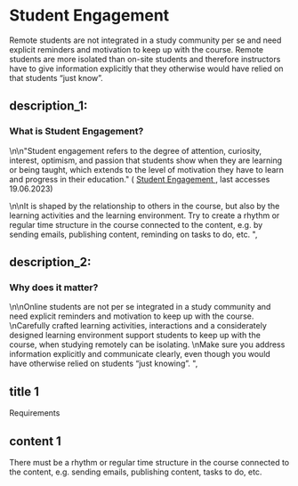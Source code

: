 # Student Engagement 
Remote students are not integrated in a study community per se and need explicit reminders and motivation to keep up with the course.
Remote students are more isolated than on-site students and therefore instructors have to give information explicitly that they otherwise would have relied on that students “just know”.
   ## description_1: 
### What is Student Engagement? 
\n\n\"Student engagement refers to the degree of attention, curiosity, interest, optimism, and passion
that students show when they are learning or being taught, which extends to the level of motivation they 
have to learn and progress in their education.\" (
<a href="https://www.edglossary.org/student-engagement/"> Student Engagement </a>, 
last accesses 19.06.2023) 

\n\nIt is shaped by the relationship to others in the course, but also by the learning 
activities and the learning environment. Try to create a rhythm or regular time structure in the course connected to the content, e.g. by sending emails, publishing content, reminding on tasks to do, etc. ",
  
## description_2:   
### Why does it matter? 
\n\nOnline students are not per se integrated in a study community and need explicit reminders 
and motivation to keep up with the course. \nCarefully crafted learning activities, interactions 
and a considerately designed learning environment support students to keep up with the course, when 
studying remotely can be isolating. \nMake sure you address information explicitly and communicate 
clearly, even though you would have otherwise relied on students “just knowing”. ",

## title 1
Requirements

## content 1
There must be a rhythm or regular time structure in the course connected to the content, e.g. sending emails, publishing content, tasks to do, etc.
